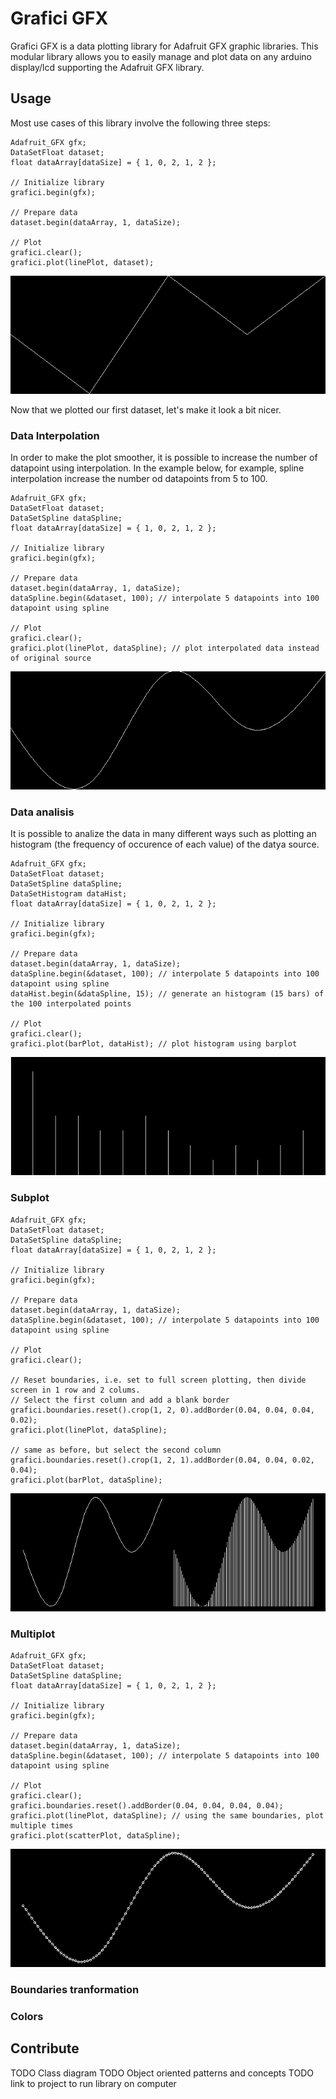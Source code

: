 # Grafici GFX
Grafici GFX is a data plotting library for Adafruit GFX graphic libraries. 
This modular library allows you to easily manage and plot data on any arduino display/lcd supporting the Adafruit GFX library.

## Usage
Most use cases of this library involve the following three steps:

```
Adafruit_GFX gfx;
DataSetFloat dataset;
float dataArray[dataSize] = { 1, 0, 2, 1, 2 };

// Initialize library
grafici.begin(gfx);

// Prepare data
dataset.begin(dataArray, 1, dataSize);

// Plot
grafici.clear();
grafici.plot(linePlot, dataset);
```

![simplest plot](https://github.com/cattanimarco/Grafici-Test/blob/master/imgs/usage.bmp)

Now that we plotted our first dataset, let's make it look a bit nicer.

### Data Interpolation
In order to make the plot smoother, it is possible to increase the number of datapoint using interpolation. In the example below, for example, spline interpolation increase the number od datapoints from 5 to 100.

```
Adafruit_GFX gfx;
DataSetFloat dataset;
DataSetSpline dataSpline;
float dataArray[dataSize] = { 1, 0, 2, 1, 2 };

// Initialize library
grafici.begin(gfx);

// Prepare data
dataset.begin(dataArray, 1, dataSize);
dataSpline.begin(&dataset, 100); // interpolate 5 datapoints into 100 datapoint using spline

// Plot
grafici.clear();
grafici.plot(linePlot, dataSpline); // plot interpolated data instead of original source
```

![interpolated data](https://github.com/cattanimarco/Grafici-Test/blob/master/imgs/interpolation.bmp)

### Data analisis
It is possible to analize the data in many different ways such as plotting an histogram (the frequency of occurence of each value) of the datya source.

```
Adafruit_GFX gfx;
DataSetFloat dataset;
DataSetSpline dataSpline;
DataSetHistogram dataHist;
float dataArray[dataSize] = { 1, 0, 2, 1, 2 };

// Initialize library
grafici.begin(gfx);

// Prepare data
dataset.begin(dataArray, 1, dataSize);
dataSpline.begin(&dataset, 100); // interpolate 5 datapoints into 100 datapoint using spline
dataHist.begin(&dataSpline, 15); // generate an histogram (15 bars) of the 100 interpolated points

// Plot
grafici.clear();
grafici.plot(barPlot, dataHist); // plot histogram using barplot
```

![histogram analisis](https://github.com/cattanimarco/Grafici-Test/blob/master/imgs/histogram.bmp)

### Subplot

```
Adafruit_GFX gfx;
DataSetFloat dataset;
DataSetSpline dataSpline;
float dataArray[dataSize] = { 1, 0, 2, 1, 2 };

// Initialize library
grafici.begin(gfx);

// Prepare data
dataset.begin(dataArray, 1, dataSize);
dataSpline.begin(&dataset, 100); // interpolate 5 datapoints into 100 datapoint using spline

// Plot
grafici.clear();

// Reset boundaries, i.e. set to full screen plotting, then divide screen in 1 row and 2 colums. 
// Select the first column and add a blank border
grafici.boundaries.reset().crop(1, 2, 0).addBorder(0.04, 0.04, 0.04, 0.02);
grafici.plot(linePlot, dataSpline);

// same as before, but select the second column
grafici.boundaries.reset().crop(1, 2, 1).addBorder(0.04, 0.04, 0.02, 0.04);
grafici.plot(barPlot, dataSpline);
```

![interpolated data](https://github.com/cattanimarco/Grafici-Test/blob/master/imgs/subplot.bmp)

### Multiplot

```
Adafruit_GFX gfx;
DataSetFloat dataset;
DataSetSpline dataSpline;
float dataArray[dataSize] = { 1, 0, 2, 1, 2 };

// Initialize library
grafici.begin(gfx);

// Prepare data
dataset.begin(dataArray, 1, dataSize);
dataSpline.begin(&dataset, 100); // interpolate 5 datapoints into 100 datapoint using spline

// Plot
grafici.clear();
grafici.boundaries.reset().addBorder(0.04, 0.04, 0.04, 0.04); 
grafici.plot(linePlot, dataSpline); // using the same boundaries, plot multiple times
grafici.plot(scatterPlot, dataSpline);
```

![interpolated data](https://github.com/cattanimarco/Grafici-Test/blob/master/imgs/multiplot.bmp)

### Boundaries tranformation

### Colors 

## Contribute

TODO Class diagram
TODO Object oriented patterns and concepts
TODO link to project to run library on computer


